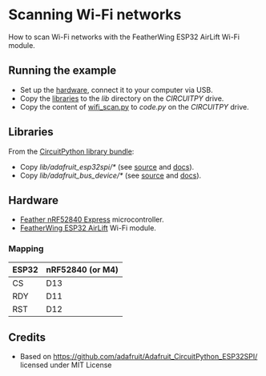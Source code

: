 # Scanning Wi-Fi networks
How to scan Wi-Fi networks with the FeatherWing ESP32 AirLift Wi-Fi module.

## Running the example
* Set up the [hardware](#Hardware), connect it to your computer via USB.
* Copy the [libraries](#Libraries) to the _lib_ directory on the _CIRCUITPY_ drive.
* Copy the content of [wifi_scan.py](wifi_scan.py) to _code.py_ on the _CIRCUITPY_ drive.

## Libraries
From the [CircuitPython library bundle](https://circuitpython.org/libraries):
* Copy _lib/adafruit_esp32spi/*_ (see [source](https://github.com/adafruit/Adafruit_CircuitPython_ESP32SPI/) and [docs](https://circuitpython.readthedocs.io/projects/esp32spi/en/latest/index.html)).
* Copy _lib/adafruit_bus_device/*_ (see [source](https://github.com/adafruit/Adafruit_CircuitPython_BusDevice/) and [docs](https://circuitpython.readthedocs.io/projects/busdevice/en/latest/index.html)).

## Hardware
* [Feather nRF52840 Express](https://github.com/tamberg/fhnw-idb/wiki/Feather-nRF52840-Express) microcontroller.
* [FeatherWing ESP32 AirLift](https://github.com/tamberg/fhnw-idb/wiki/FeatherWing-ESP32-AirLift) Wi-Fi module.

### Mapping
ESP32|nRF52840 (or M4)
:---|:---
CS |D13
RDY |D11
RST |D12

## Credits
* Based on https://github.com/adafruit/Adafruit_CircuitPython_ESP32SPI/ licensed under MIT License
